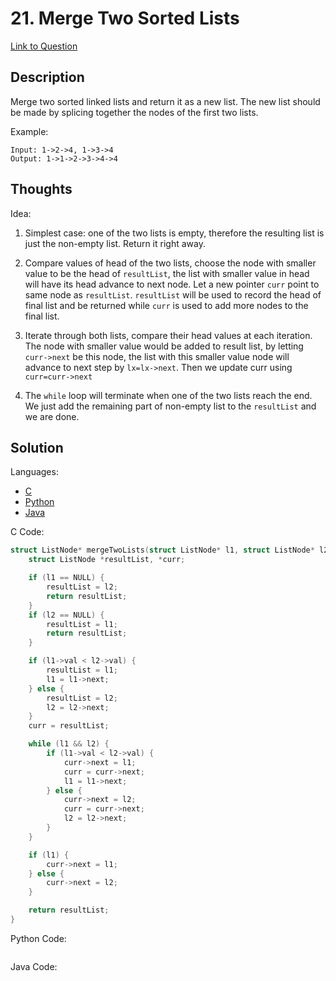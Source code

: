 # 21. Merge Two Sorted Lists

[Link to Question](https://leetcode.com/problems/merge-two-sorted-lists/)

## Description

Merge two sorted linked lists and return it as a new list. The new list should be made by splicing together the nodes of the first two lists.

Example:

```
Input: 1->2->4, 1->3->4
Output: 1->1->2->3->4->4
```

## Thoughts

Idea:

1. Simplest case: one of the two lists is empty, therefore the resulting list is just the non-empty list. Return it right away.

2. Compare values of head of the two lists, choose the node with smaller value to be the head of `resultList`, the list with smaller value in head will have its head advance to next node. Let a new pointer `curr` point to same node as `resultList`. `resultList` will be used to record the head of final list and be returned while `curr` is used to add more nodes to the final list.

3. Iterate through both lists, compare their head values at each iteration. The node with smaller value would be added to result list, by letting `curr->next` be this node, the list with this smaller value node will advance to next step by `lx=lx->next`. Then we update curr using `curr=curr->next`

4. The `while` loop will terminate when one of the two lists reach the end. We just add the remaining part of non-empty list to the `resultList` and we are done.

## Solution

Languages:

- [C](#C)
- [Python](#python)
- [Java](#java)

<div id="C"></div>C Code:

```C
struct ListNode* mergeTwoLists(struct ListNode* l1, struct ListNode* l2) {
    struct ListNode *resultList, *curr;

    if (l1 == NULL) {
        resultList = l2;
        return resultList;
    }
    if (l2 == NULL) {
        resultList = l1;
        return resultList;
    }

    if (l1->val < l2->val) {
        resultList = l1;
        l1 = l1->next;
    } else {
        resultList = l2;
        l2 = l2->next;
    }
    curr = resultList;

    while (l1 && l2) {
        if (l1->val < l2->val) {
            curr->next = l1;
            curr = curr->next;
            l1 = l1->next;
        } else {
            curr->next = l2;
            curr = curr->next;
            l2 = l2->next;
        }
    }

    if (l1) {
        curr->next = l1;
    } else {
        curr->next = l2;
    }

    return resultList;
}

```

<div id="python"></div>Python Code:

```python

```

<div id="java"></div>Java Code:

```java

```
